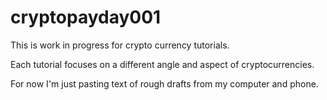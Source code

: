 # cryptopayday001
This is work in progress for crypto currency tutorials.

Each tutorial focuses on a different angle and aspect of cryptocurrencies.

For now I'm just pasting text of rough drafts from my computer and phone.

